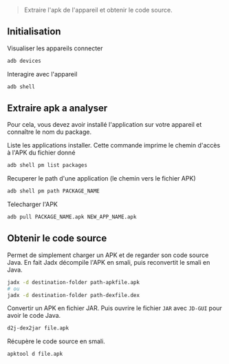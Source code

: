 > Extraire l'apk de l'appareil et obtenir le code source.

## Initialisation

Visualiser les appareils connecter 

```sh
adb devices
```

Interagire avec l'appareil

```sh
adb shell
```

## Extraire apk a analyser

Pour cela, vous devez avoir installé l'application sur votre appareil et connaître le nom du package.

Liste les applications installer. 
Cette commande imprime le chemin d'accès à l'APK du fichier donné

```sh
adb shell pm list packages
```

Recuperer le path d'une application (le chemin vers le fichier APK)

```sh
adb shell pm path PACKAGE_NAME
```

Telecharger l'APK

```sh
adb pull PACKAGE_NAME.apk NEW_APP_NAME.apk
```

## Obtenir le code source

Permet de simplement charger un APK et de regarder son code source Java. En fait Jadx décompile l'APK en smali, puis reconvertit le smali en Java.

```sh
jadx -d destination-folder path-apkfile.apk
# ou
jadx -d destination-folder path-dexfile.dex
```

Convertir un APK en fichier JAR. Puis ouvrire le fichier `JAR` avec `JD-GUI` pour avoir le code Java.

```sh
d2j-dex2jar file.apk 
```

Récupère le code source en smali.

```sh
apktool d file.apk
```
